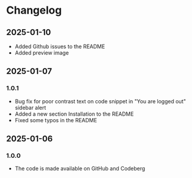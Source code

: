 # Changelog

## 2025-01-10

- Added Github issues to the README
- Added preview image

## 2025-01-07

### 1.0.1

- Bug fix for poor contrast text on code snippet in "You are logged out" sidebar alert
- Added a new section Installation to the README
- Fixed some typos in the README

## 2025-01-06

### 1.0.0

- The code is made available on GitHub and Codeberg
